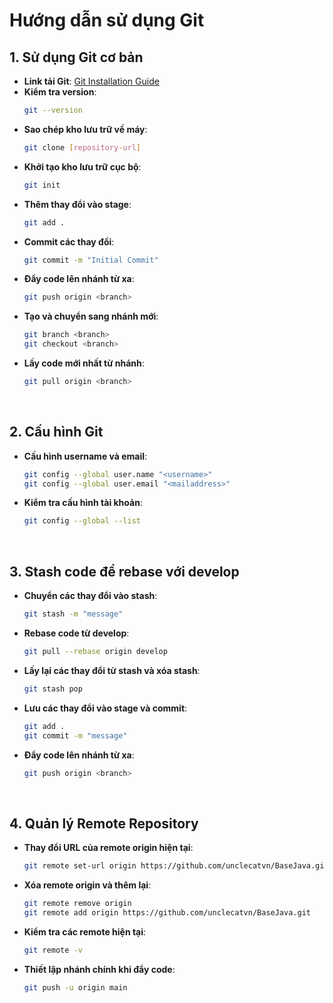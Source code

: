 
# Hướng dẫn sử dụng Git

## 1. Sử dụng Git cơ bản

- **Link tải Git**: [Git Installation Guide](https://git-scm.com/book/en/v2/Getting-Started-Installing-Git)
- **Kiểm tra version**: 
  ```bash
  git --version
  ```
- **Sao chép kho lưu trữ về máy**: 
  ```bash
  git clone [repository-url]
  ```
- **Khởi tạo kho lưu trữ cục bộ**: 
  ```bash
  git init
  ```
- **Thêm thay đổi vào stage**: 
  ```bash
  git add .
  ```
- **Commit các thay đổi**: 
  ```bash
  git commit -m "Initial Commit"
  ```
- **Đẩy code lên nhánh từ xa**: 
  ```bash
  git push origin <branch>
  ```
- **Tạo và chuyển sang nhánh mới**:
  ```bash
  git branch <branch>
  git checkout <branch>
  ```
- **Lấy code mới nhất từ nhánh**: 
  ```bash
  git pull origin <branch>
  ```

<br>

## 2. Cấu hình Git

- **Cấu hình username và email**:
  ```bash
  git config --global user.name "<username>"
  git config --global user.email "<mailaddress>"
  ```
- **Kiểm tra cấu hình tài khoản**:
  ```bash
  git config --global --list
  ```

<br>

## 3. Stash code để rebase với develop

- **Chuyển các thay đổi vào stash**:
  ```bash
  git stash -m "message"
  ```
- **Rebase code từ develop**:
  ```bash
  git pull --rebase origin develop
  ```
- **Lấy lại các thay đổi từ stash và xóa stash**:
  ```bash
  git stash pop
  ```
- **Lưu các thay đổi vào stage và commit**:
  ```bash
  git add .
  git commit -m "message"
  ```
- **Đẩy code lên nhánh từ xa**:
  ```bash
  git push origin <branch>
  ```

<br>

## 4. Quản lý Remote Repository

- **Thay đổi URL của remote origin hiện tại**:
  ```bash
  git remote set-url origin https://github.com/unclecatvn/BaseJava.git
  ```
- **Xóa remote origin và thêm lại**:
  ```bash
  git remote remove origin
  git remote add origin https://github.com/unclecatvn/BaseJava.git
  ```
- **Kiểm tra các remote hiện tại**:
  ```bash
  git remote -v
  ```
- **Thiết lập nhánh chính khi đẩy code**:
  ```bash
  git push -u origin main
  ```